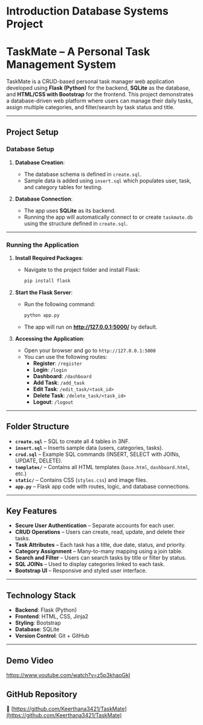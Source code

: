 # Introduction Database Systems Project  
# TaskMate – A Personal Task Management System

TaskMate is a CRUD-based personal task manager web application developed using **Flask (Python)** for the backend, **SQLite** as the database, and **HTML/CSS with Bootstrap** for the frontend. This project demonstrates a database-driven web platform where users can manage their daily tasks, assign multiple categories, and filter/search by task status and title.

---

## Project Setup

### Database Setup

1. **Database Creation**:
   - The database schema is defined in `create.sql`.
   - Sample data is added using `insert.sql` which populates user, task, and category tables for testing.

2. **Database Connection**:
   - The app uses **SQLite** as its backend.
   - Running the app will automatically connect to or create `taskmate.db` using the structure defined in `create.sql`.

---

### Running the Application

1. **Install Required Packages**:
   - Navigate to the project folder and install Flask:
     ```bash
     pip install flask
     ```

2. **Start the Flask Server**:
   - Run the following command:
     ```bash
     python app.py
     ```

   - The app will run on **http://127.0.0.1:5000/** by default.

3. **Accessing the Application**:
   - Open your browser and go to `http://127.0.0.1:5000`
   - You can use the following routes:
     - **Register**: `/register`  
     - **Login**: `/login`  
     - **Dashboard**: `/dashboard`  
     - **Add Task**: `/add_task`  
     - **Edit Task**: `/edit_task/<task_id>`  
     - **Delete Task**: `/delete_task/<task_id>`  
     - **Logout**: `/logout`  

---

## Folder Structure

- **`create.sql`** – SQL to create all 4 tables in 3NF.
- **`insert.sql`** – Inserts sample data (users, categories, tasks).
- **`crud.sql`** – Example SQL commands (INSERT, SELECT with JOINs, UPDATE, DELETE).
- **`templates/`** – Contains all HTML templates (`base.html`, `dashboard.html`, etc.)
- **`static/`** – Contains CSS (`styles.css`) and image files.
- **`app.py`** – Flask app code with routes, logic, and database connections.

---

## Key Features

- **Secure User Authentication** – Separate accounts for each user.
- **CRUD Operations** – Users can create, read, update, and delete their tasks.
- **Task Attributes** – Each task has a title, due date, status, and priority.
- **Category Assignment** – Many-to-many mapping using a join table.
- **Search and Filter** – Users can search tasks by title or filter by status.
- **SQL JOINs** – Used to display categories linked to each task.
- **Bootstrap UI** – Responsive and styled user interface.

---

## Technology Stack

- **Backend**: Flask (Python)
- **Frontend**: HTML, CSS, Jinja2
- **Styling**: Bootstrap
- **Database**: SQLite
- **Version Control**: Git + GitHub

---

## Demo Video

https://www.youtube.com/watch?v=z5p3khaoGkI



## GitHub Repository

🔗 [https://github.com/Keerthana3421/TaskMate](https://github.com/Keerthana3421/TaskMate)

